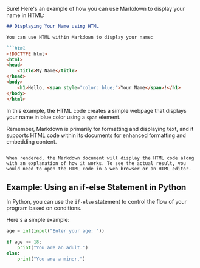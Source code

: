 Sure! Here's an example of how you can use Markdown to display your name in HTML:

```markdown
## Displaying Your Name using HTML

You can use HTML within Markdown to display your name:

```html
<!DOCTYPE html>
<html>
<head>
    <title>My Name</title>
</head>
<body>
    <h1>Hello, <span style="color: blue;">Your Name</span>!</h1>
</body>
</html>
```

In this example, the HTML code creates a simple webpage that displays your name in blue color using a `span` element.

Remember, Markdown is primarily for formatting and displaying text, and it supports HTML code within its documents for enhanced formatting and embedding content.
```

When rendered, the Markdown document will display the HTML code along with an explanation of how it works. To see the actual result, you would need to open the HTML code in a web browser or an HTML editor.
```


## Example: Using an if-else Statement in Python

In Python, you can use the `if-else` statement to control the flow of your program based on conditions.

Here's a simple example:

```python
age = int(input("Enter your age: "))

if age >= 18:
    print("You are an adult.")
else:
    print("You are a minor.")

